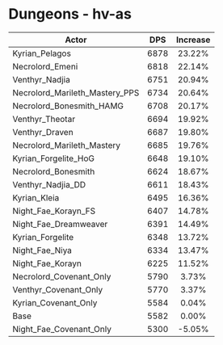 # Dungeons - hv-as
| Actor | DPS | Increase |
|---|:---:|:---:|
|Kyrian_Pelagos|6878|23.22%|
|Necrolord_Emeni|6818|22.14%|
|Venthyr_Nadjia|6751|20.94%|
|Necrolord_Marileth_Mastery_PPS|6734|20.64%|
|Necrolord_Bonesmith_HAMG|6708|20.17%|
|Venthyr_Theotar|6694|19.92%|
|Venthyr_Draven|6687|19.80%|
|Necrolord_Marileth_Mastery|6685|19.76%|
|Kyrian_Forgelite_HoG|6648|19.10%|
|Necrolord_Bonesmith|6624|18.67%|
|Venthyr_Nadjia_DD|6611|18.43%|
|Kyrian_Kleia|6495|16.36%|
|Night_Fae_Korayn_FS|6407|14.78%|
|Night_Fae_Dreamweaver|6391|14.49%|
|Kyrian_Forgelite|6348|13.72%|
|Night_Fae_Niya|6334|13.47%|
|Night_Fae_Korayn|6225|11.52%|
|Necrolord_Covenant_Only|5790|3.73%|
|Venthyr_Covenant_Only|5770|3.37%|
|Kyrian_Covenant_Only|5584|0.04%|
|Base|5582|0.00%|
|Night_Fae_Covenant_Only|5300|-5.05%|
